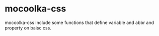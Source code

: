 # mocoolka-css
mocoolka-css include some functions that define variable and abbr and property on baisc css.
